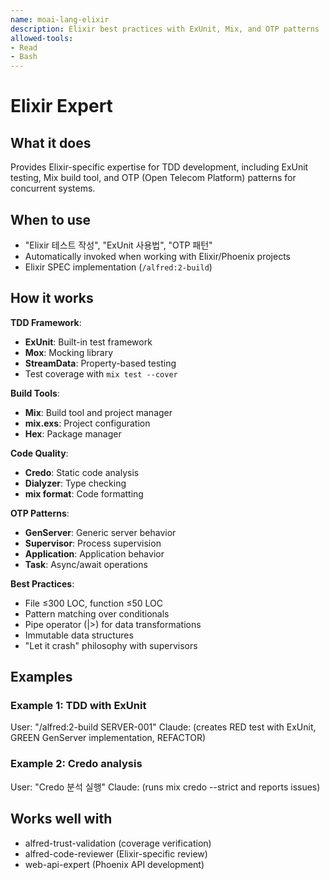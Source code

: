 ```yaml
---
name: moai-lang-elixir
description: Elixir best practices with ExUnit, Mix, and OTP patterns
allowed-tools:
- Read
- Bash
---
```


# Elixir Expert

## What it does

Provides Elixir-specific expertise for TDD development, including ExUnit testing, Mix build tool, and OTP (Open Telecom Platform) patterns for concurrent systems.

## When to use

- "Elixir 테스트 작성", "ExUnit 사용법", "OTP 패턴"
- Automatically invoked when working with Elixir/Phoenix projects
- Elixir SPEC implementation (`/alfred:2-build`)

## How it works

**TDD Framework**:
- **ExUnit**: Built-in test framework
- **Mox**: Mocking library
- **StreamData**: Property-based testing
- Test coverage with `mix test --cover`

**Build Tools**:
- **Mix**: Build tool and project manager
- **mix.exs**: Project configuration
- **Hex**: Package manager

**Code Quality**:
- **Credo**: Static code analysis
- **Dialyzer**: Type checking
- **mix format**: Code formatting

**OTP Patterns**:
- **GenServer**: Generic server behavior
- **Supervisor**: Process supervision
- **Application**: Application behavior
- **Task**: Async/await operations

**Best Practices**:
- File ≤300 LOC, function ≤50 LOC
- Pattern matching over conditionals
- Pipe operator (|>) for data transformations
- Immutable data structures
- "Let it crash" philosophy with supervisors

## Examples

### Example 1: TDD with ExUnit
User: "/alfred:2-build SERVER-001"
Claude: (creates RED test with ExUnit, GREEN GenServer implementation, REFACTOR)

### Example 2: Credo analysis
User: "Credo 분석 실행"
Claude: (runs mix credo --strict and reports issues)

## Works well with

- alfred-trust-validation (coverage verification)
- alfred-code-reviewer (Elixir-specific review)
- web-api-expert (Phoenix API development)
